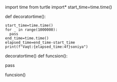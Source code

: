import time 
from turtle import*
start_time=time.time()

def decoratortime():
    
    start_time=time.time()
    for _ in range(1000000):
      pass
    end_time=time.time()
    elapsed_time=end_time-start_time
    print(f"Vaqt:{elapsed_time:4f}soniya")

decoratortime()
def  funcsion():
    
pass 

funcsion()    
